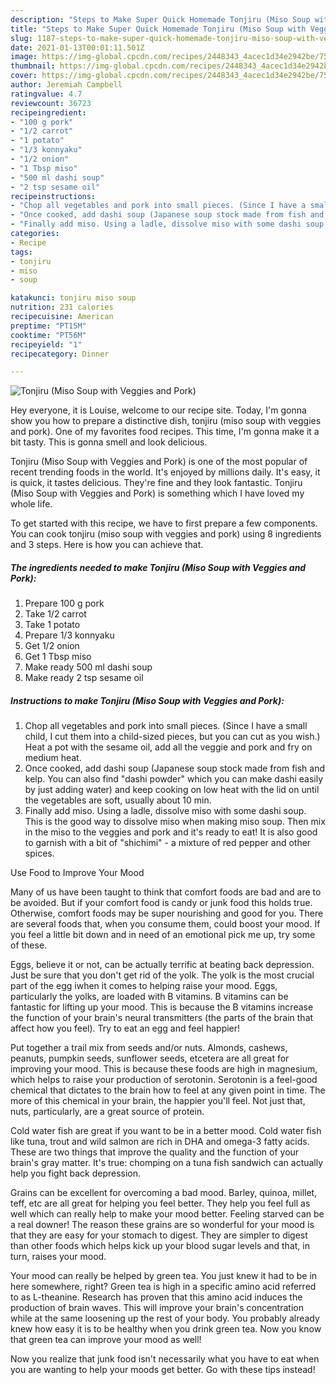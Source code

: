 ```yaml
---
description: "Steps to Make Super Quick Homemade Tonjiru (Miso Soup with Veggies and Pork)"
title: "Steps to Make Super Quick Homemade Tonjiru (Miso Soup with Veggies and Pork)"
slug: 1187-steps-to-make-super-quick-homemade-tonjiru-miso-soup-with-veggies-and-pork
date: 2021-01-13T00:01:11.501Z
image: https://img-global.cpcdn.com/recipes/2448343_4acec1d34e2942be/751x532cq70/tonjiru-miso-soup-with-veggies-and-pork-recipe-main-photo.jpg
thumbnail: https://img-global.cpcdn.com/recipes/2448343_4acec1d34e2942be/751x532cq70/tonjiru-miso-soup-with-veggies-and-pork-recipe-main-photo.jpg
cover: https://img-global.cpcdn.com/recipes/2448343_4acec1d34e2942be/751x532cq70/tonjiru-miso-soup-with-veggies-and-pork-recipe-main-photo.jpg
author: Jeremiah Campbell
ratingvalue: 4.7
reviewcount: 36723
recipeingredient:
- "100 g pork"
- "1/2 carrot"
- "1 potato"
- "1/3 konnyaku"
- "1/2 onion"
- "1 Tbsp miso"
- "500 ml dashi soup"
- "2 tsp sesame oil"
recipeinstructions:
- "Chop all vegetables and pork into small pieces. (Since I have a small child, I cut them into a child-sized pieces, but you can cut as you wish.) Heat a pot with the sesame oil, add all the veggie and pork and fry on medium heat."
- "Once cooked, add dashi soup (Japanese soup stock made from fish and kelp. You can also find &#34;dashi powder&#34; which you can make dashi easily by just adding water) and keep cooking on low heat with the lid on until the vegetables are soft, usually about 10 min."
- "Finally add miso. Using a ladle, dissolve miso with some dashi soup. This is the good way to dissolve miso when making miso soup. Then mix in the miso to the veggies and pork and it&#39;s ready to eat! It is also good to garnish with a bit of &#34;shichimi&#34; - a mixture of red pepper and other spices."
categories:
- Recipe
tags:
- tonjiru
- miso
- soup

katakunci: tonjiru miso soup 
nutrition: 231 calories
recipecuisine: American
preptime: "PT15M"
cooktime: "PT56M"
recipeyield: "1"
recipecategory: Dinner

---
```



![Tonjiru (Miso Soup with Veggies and Pork)](https://img-global.cpcdn.com/recipes/2448343_4acec1d34e2942be/751x532cq70/tonjiru-miso-soup-with-veggies-and-pork-recipe-main-photo.jpg)

Hey everyone, it is Louise, welcome to our recipe site. Today, I'm gonna show you how to prepare a distinctive dish, tonjiru (miso soup with veggies and pork). One of my favorites food recipes. This time, I'm gonna make it a bit tasty. This is gonna smell and look delicious.



Tonjiru (Miso Soup with Veggies and Pork) is one of the most popular of recent trending foods in the world. It's enjoyed by millions daily. It's easy, it is quick, it tastes delicious. They're fine and they look fantastic. Tonjiru (Miso Soup with Veggies and Pork) is something which I have loved my whole life.


To get started with this recipe, we have to first prepare a few components. You can cook tonjiru (miso soup with veggies and pork) using 8 ingredients and 3 steps. Here is how you can achieve that.

<!--inarticleads1-->

##### The ingredients needed to make Tonjiru (Miso Soup with Veggies and Pork):

1. Prepare 100 g pork
1. Take 1/2 carrot
1. Take 1 potato
1. Prepare 1/3 konnyaku
1. Get 1/2 onion
1. Get 1 Tbsp miso
1. Make ready 500 ml dashi soup
1. Make ready 2 tsp sesame oil




<!--inarticleads2-->

##### Instructions to make Tonjiru (Miso Soup with Veggies and Pork):

1. Chop all vegetables and pork into small pieces. (Since I have a small child, I cut them into a child-sized pieces, but you can cut as you wish.) Heat a pot with the sesame oil, add all the veggie and pork and fry on medium heat.
1. Once cooked, add dashi soup (Japanese soup stock made from fish and kelp. You can also find &#34;dashi powder&#34; which you can make dashi easily by just adding water) and keep cooking on low heat with the lid on until the vegetables are soft, usually about 10 min.
1. Finally add miso. Using a ladle, dissolve miso with some dashi soup. This is the good way to dissolve miso when making miso soup. Then mix in the miso to the veggies and pork and it&#39;s ready to eat! It is also good to garnish with a bit of &#34;shichimi&#34; - a mixture of red pepper and other spices.




Use Food to Improve Your Mood


Many of us have been taught to think that comfort foods are bad and are to be avoided. But if your comfort food is candy or junk food this holds true. Otherwise, comfort foods may be super nourishing and good for you. There are several foods that, when you consume them, could boost your mood. If you feel a little bit down and in need of an emotional pick me up, try some of these.

Eggs, believe it or not, can be actually terrific at beating back depression. Just be sure that you don't get rid of the yolk. The yolk is the most crucial part of the egg iwhen it comes to helping raise your mood. Eggs, particularly the yolks, are loaded with B vitamins. B vitamins can be fantastic for lifting up your mood. This is because the B vitamins increase the function of your brain's neural transmitters (the parts of the brain that affect how you feel). Try to eat an egg and feel happier!

Put together a trail mix from seeds and/or nuts. Almonds, cashews, peanuts, pumpkin seeds, sunflower seeds, etcetera are all great for improving your mood. This is because these foods are high in magnesium, which helps to raise your production of serotonin. Serotonin is a feel-good chemical that dictates to the brain how to feel at any given point in time. The more of this chemical in your brain, the happier you'll feel. Not just that, nuts, particularly, are a great source of protein.

Cold water fish are great if you want to be in a better mood. Cold water fish like tuna, trout and wild salmon are rich in DHA and omega-3 fatty acids. These are two things that improve the quality and the function of your brain's gray matter. It's true: chomping on a tuna fish sandwich can actually help you fight back depression. 

Grains can be excellent for overcoming a bad mood. Barley, quinoa, millet, teff, etc are all great for helping you feel better. They help you feel full as well which can really help to make your mood better. Feeling starved can be a real downer! The reason these grains are so wonderful for your mood is that they are easy for your stomach to digest. They are simpler to digest than other foods which helps kick up your blood sugar levels and that, in turn, raises your mood.

Your mood can really be helped by green tea. You just knew it had to be in here somewhere, right? Green tea is high in a specific amino acid referred to as L-theanine. Research has proven that this amino acid induces the production of brain waves. This will improve your brain's concentration while at the same loosening up the rest of your body. You probably already knew how easy it is to be healthy when you drink green tea. Now you know that green tea can improve your mood as well!

Now you realize that junk food isn't necessarily what you have to eat when you are wanting to help your moods get better. Go  with  these tips  instead!

